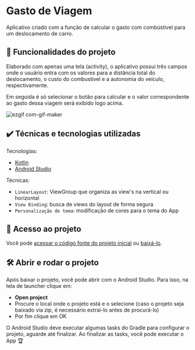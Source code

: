 # Gasto de Viagem

Aplicativo criado com a função de calcular o gasto com combústivel para um deslocamento de carro.

## 🔨 Funcionalidades do projeto

Elaborado com apenas uma tela (activity), o aplicativo possui três campos onde o usuário entra com os valores para a distância total do deslocamento, o custo do combustível e a autonomia do veículo, respectivamente. 

Em seguida é só selecionar o botão para calcular e o valor correspondente ao gasto dessa viagem será exibido logo acima.

![ezgif com-gif-maker](https://user-images.githubusercontent.com/110063157/181862744-fa5603aa-0856-4dcd-abbd-7f2bf61cefe2.gif)

## ✔️ Técnicas e tecnologias utilizadas

Tecnologias:

- [Kotlin](https://kotlinlang.org/)
- [Android Studio](https://developer.android.com/studio?hl=pt&gclid=Cj0KCQjwio6XBhCMARIsAC0u9aFcStoZloea7hLJnt5StTOh7VHBqr15T1HpjgvOY00QfByC4676HYAaAmxmEALw_wcB&gclsrc=aw.ds)

Técnicas:

- `LinearLayout`: ViewGroup que organiza as view's na vertical ou horizontal
- `View Binding`: busca de views do layout de forma segura
- `Personalização de tema`: modificação de cores para o tema do App

## 📁 Acesso ao projeto

Você pode [acessar o código fonte do projeto inicial](https://github.com/giupolub/GastodeViagem) ou [baixá-lo](https://github.com/giupolub/GastodeViagem/archive/refs/heads/main.zip).

## 🛠️ Abrir e rodar o projeto

Após baixar o projeto, você pode abrir com o Android Studio. Para isso, na tela de launcher clique em:

- **Open project**
- Procure o local onde o projeto está e o selecione (caso o projeto seja baixado via zip, é necessário extraí-lo antes de procurá-lo)
- Por fim clique em OK

O Android Studio deve executar algumas tasks do Gradle para configurar o projeto, aguarde até finalizar. Ao finalizar as tasks, você pode executar o App 🏆 

